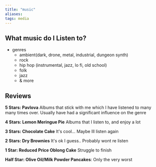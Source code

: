 ```yaml
---
title: "music"
aliases: 
tags: media
---
```


## What music do I Listen to?
- genres
	- ambient(dark, drone, metal, industrial, dungeon synth)
	- rock
	- hip hop (instrumental, jazz, lo fi, old school)
	- folk
	- jazz
	- & more

## Reviews

**5 Stars: Pavlova** Albums that stick with me which I have listened to many many times over. Usually have had a significant influence on the genre

**4 Stars: Lemon Meringue Pie** Albums that I listen to, and enjoy a lot

**3 Stars: Chocolate Cake** It's cool... Maybe Ill listen again

**2 Stars: Dry Brownies** It's ok I guess.. Probably wont re listen

**1 Star: Reduced Price Oblong Cake** Struggle to finish

**Half Star: Olive Oil/Milk Powder Pancakes**: Only the very worst 